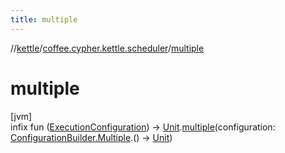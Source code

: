 ```yaml
---
title: multiple
---
```

//[kettle](../../index.html)/[coffee.cypher.kettle.scheduler](index.html)/[multiple](multiple.html)



# multiple



[jvm]\
infix fun ([ExecutionConfiguration](-execution-configuration/index.html)) -&gt; [Unit](https://kotlinlang.org/api/latest/jvm/stdlib/kotlin/-unit/index.html).[multiple](multiple.html)(configuration: [ConfigurationBuilder.Multiple](-configuration-builder/-multiple/index.html).() -&gt; [Unit](https://kotlinlang.org/api/latest/jvm/stdlib/kotlin/-unit/index.html))




